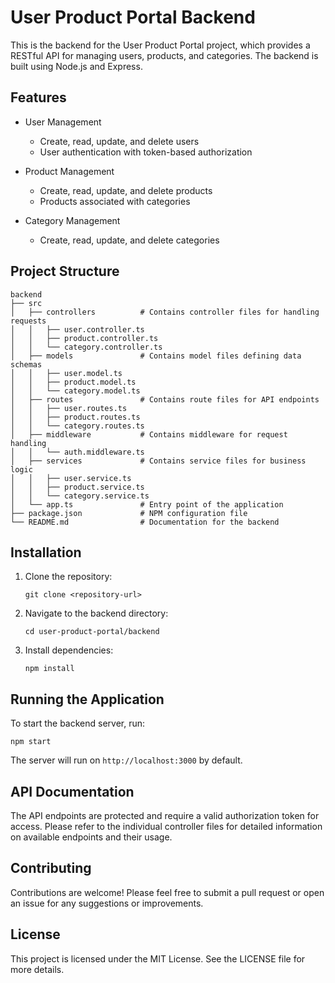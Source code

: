 # User Product Portal Backend

This is the backend for the User Product Portal project, which provides a RESTful API for managing users, products, and categories. The backend is built using Node.js and Express.

## Features

- User Management
  - Create, read, update, and delete users
  - User authentication with token-based authorization

- Product Management
  - Create, read, update, and delete products
  - Products associated with categories

- Category Management
  - Create, read, update, and delete categories

## Project Structure

```
backend
├── src
│   ├── controllers          # Contains controller files for handling requests
│   │   ├── user.controller.ts
│   │   ├── product.controller.ts
│   │   └── category.controller.ts
│   ├── models               # Contains model files defining data schemas
│   │   ├── user.model.ts
│   │   ├── product.model.ts
│   │   └── category.model.ts
│   ├── routes               # Contains route files for API endpoints
│   │   ├── user.routes.ts
│   │   ├── product.routes.ts
│   │   └── category.routes.ts
│   ├── middleware           # Contains middleware for request handling
│   │   └── auth.middleware.ts
│   ├── services             # Contains service files for business logic
│   │   ├── user.service.ts
│   │   ├── product.service.ts
│   │   └── category.service.ts
│   └── app.ts               # Entry point of the application
├── package.json             # NPM configuration file
└── README.md                # Documentation for the backend
```

## Installation

1. Clone the repository:
   ```
   git clone <repository-url>
   ```

2. Navigate to the backend directory:
   ```
   cd user-product-portal/backend
   ```

3. Install dependencies:
   ```
   npm install
   ```

## Running the Application

To start the backend server, run:
```
npm start
```

The server will run on `http://localhost:3000` by default.

## API Documentation

The API endpoints are protected and require a valid authorization token for access. Please refer to the individual controller files for detailed information on available endpoints and their usage.

## Contributing

Contributions are welcome! Please feel free to submit a pull request or open an issue for any suggestions or improvements.

## License

This project is licensed under the MIT License. See the LICENSE file for more details.